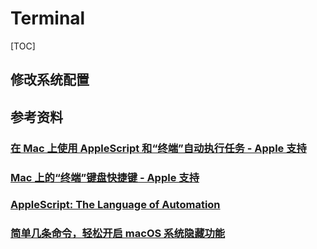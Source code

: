 # Terminal

[TOC]

## 修改系统配置



## 参考资料

### [在 Mac 上使用 AppleScript 和“终端”自动执行任务 - Apple 支持](https://support.apple.com/zh-cn/guide/terminal/trml1003/mac)

### [Mac 上的“终端”键盘快捷键 - Apple 支持](https://support.apple.com/zh-cn/guide/terminal/trmlshtcts/mac)



### [AppleScript: The Language of Automation](http://www.macosxautomation.com/applescript/index.html)



### [简单几条命令，轻松开启 macOS 系统隐藏功能](https://zhuanlan.zhihu.com/p/30985542)

